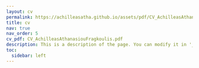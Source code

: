 ```yaml
---
layout: cv
permalink: https://achilleasatha.github.io/assets/pdf/CV_AchilleasAthanasiouFragkoulis.pdf
title: cv
nav: true
nav_order: 5
cv_pdf: CV_AchilleasAthanasiouFragkoulis.pdf
description: This is a description of the page. You can modify it in '_pages/cv.md'. You can also change or remove the top pdf download button.
toc:
  sidebar: left
---
```

